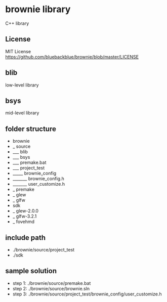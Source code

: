 # brownie library
C++ library

## License
MIT License
https://github.com/bluebackblue/brownie/blob/master/LICENSE

## blib
low-level library

## bsys
mid-level library

## folder structure

* brownie
* _ source
* ___ blib
* ___ bsys
* ___ premake.bat
* ___ project_test
* _____ brownie_config
* _______ brownie_config.h
* _______ user_customize.h
* _ premake
* _ glew
* _ glfw
* sdk
* _ glew-2.0.0
* _ glfw-3.2.1
* _ fovehmd

## include path

* ./brownie/source/project_test
* ./sdk

## sample solution
* step 1: ./brownie/source/premake.bat
* step 2: ./brownie/source/brownie.sln
* step 3: ./brownie/source/project_test/brownie_config/user_customize.h

